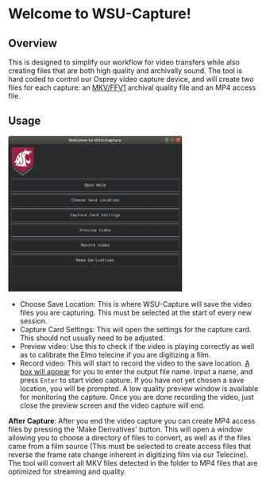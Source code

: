 # Welcome to WSU-Capture!

## Overview
This is designed to simplify our workflow for video transfers while also creating files that are both high quality and archivally sound. The tool is hard coded to control our Osprey video capture device, and will create two files for each capture: an [MKV/FFV1](https://www.loc.gov/preservation/digital/formats/fdd/fdd000343.shtml) archival quality file and an MP4 access file.

## Usage
<img src="/main-gui.png" alt="Main screen for WSU-Capture" width="350">

* Choose Save Location: This is where WSU-Capture will save the video files you are capturing. This must be selected at the start of every new session.
* Capture Card Settings: This will open the settings for the capture card. This should not usually need to be adjusted.
* Preview video: Use this to check if the video is playing correctly as well as to calibrate the Elmo telecine if you are digitizing a film.
* Record video: This will start to record the video to the save location. [A box will appear](/enter-name.png) for you to enter the output file name. Input a name, and press `Enter` to start video capture. If you have not yet chosen a save location, you will be prompted. A low quality preview window is available for monitoring the capture. Once you are done recording the video, just close the preview screen and the video capture will end.

__After Capture__: After you end the video capture you can create MP4 access files by pressing the 'Make Derivatives' button. This will open a window allowing you to choose a directory of files to convert, as well as if the files came from a film source (This must be selected to create access files that reverse the frame rate change inherent in digitizing film via our Telecine). The tool will convert all MKV files detected in the folder to MP4 files that are optimized for streaming and quality.
